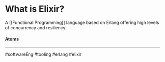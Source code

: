 # What is Elixir?
A [[Functional Programming]] language based on Erlang offering high levels of concurrency and resiliency.

#### Atoms


---

#softwareEng #tooling #erlang #elixir

